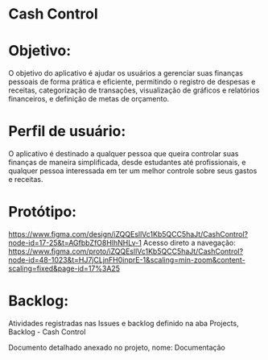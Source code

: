 # Cash Control

# Objetivo: 
O objetivo do aplicativo é ajudar os usuários a gerenciar suas finanças pessoais de forma prática e eficiente, permitindo o registro de despesas e receitas, categorização de transações, visualização de gráficos e relatórios financeiros, e definição de metas de orçamento.

# Perfil de usuário: 
O aplicativo é destinado a qualquer pessoa que queira controlar suas finanças de maneira simplificada, desde estudantes até profissionais, e qualquer pessoa interessada em ter um melhor controle sobre seus gastos e receitas.

# Protótipo:

https://www.figma.com/design/iZQQEsllVc1Kb5QCC5haJt/CashControl?node-id=17-25&t=AGfbbZfO8HlhNHLv-1
Acesso direto a navegação: https://www.figma.com/proto/iZQQEsllVc1Kb5QCC5haJt/CashControl?node-id=48-1023&t=HJ7jCLjnFH0inprE-1&scaling=min-zoom&content-scaling=fixed&page-id=17%3A25

# Backlog:
Atividades registradas nas Issues e backlog definido na aba Projects, Backlog - Cash Control

Documento detalhado anexado no projeto, nome: Documentação
